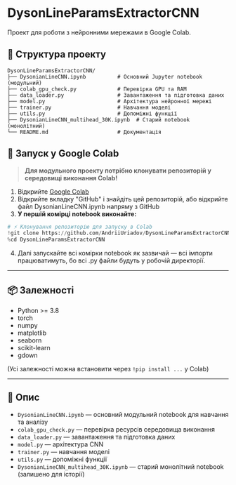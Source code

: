 # DysonLineParamsExtractorCNN

Проект для роботи з нейронними мережами в Google Colab.

## 📁 Структура проекту

```
DysonLineParamsExtractorCNN/
├── DysonianLineCNN.ipynb          # Основний Jupyter notebook (модульний)
├── colab_gpu_check.py             # Перевірка GPU та RAM
├── data_loader.py                 # Завантаження та підготовка даних
├── model.py                       # Архітектура нейронної мережі
├── trainer.py                     # Навчання моделі
├── utils.py                       # Допоміжні функції
├── DysonianLineCNN_multihead_30K.ipynb  # Старий notebook (монолітний)
└── README.md                      # Документація
```

## 🚀 Запуск у Google Colab

> **Для модульного проекту потрібно клонувати репозиторій у середовищі виконання Colab!**

1. Відкрийте [Google Colab](https://colab.research.google.com/)
2. Відкрийте вкладку "GitHub" і знайдіть цей репозиторій, або відкрийте файл DysonianLineCNN.ipynb напряму з GitHub
3. **У першій комірці notebook виконайте:**

```python
# ⚡️ Клонування репозиторію для запуску в Colab
!git clone https://github.com/AndriiUriadov/DysonLineParamsExtractorCNN.git
%cd DysonLineParamsExtractorCNN
```

4. Далі запускайте всі комірки notebook як зазвичай — всі імпорти працюватимуть, бо всі .py файли будуть у робочій директорії.

---

## 📦 Залежності

- Python >= 3.8
- torch
- numpy
- matplotlib
- seaborn
- scikit-learn
- gdown

(Усі залежності можна встановити через `!pip install ...` у Colab)

---

## 📝 Опис

- `DysonianLineCNN.ipynb` — основний модульний notebook для навчання та аналізу
- `colab_gpu_check.py` — перевірка ресурсів середовища виконання
- `data_loader.py` — завантаження та підготовка даних
- `model.py` — архітектура CNN
- `trainer.py` — навчання моделі
- `utils.py` — допоміжні функції
- `DysonianLineCNN_multihead_30K.ipynb` — старий монолітний notebook (залишено для історії)